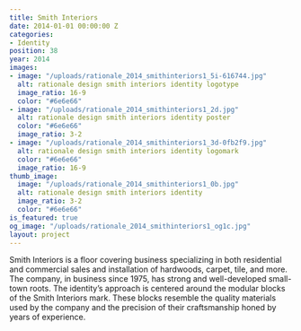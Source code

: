 ```yaml
---
title: Smith Interiors
date: 2014-01-01 00:00:00 Z
categories:
- Identity
position: 38
year: 2014
images:
- image: "/uploads/rationale_2014_smithinteriors1_5i-616744.jpg"
  alt: rationale design smith interiors identity logotype
  image_ratio: 16-9
  color: "#6e6e66"
- image: "/uploads/rationale_2014_smithinteriors1_2d.jpg"
  alt: rationale design smith interiors identity poster
  color: "#6e6e66"
  image_ratio: 3-2
- image: "/uploads/rationale_2014_smithinteriors1_3d-0fb2f9.jpg"
  alt: rationale design smith interiors identity logomark
  color: "#6e6e66"
  image_ratio: 16-9
thumb_image:
  image: "/uploads/rationale_2014_smithinteriors1_0b.jpg"
  alt: rationale design smith interiors identity
  image_ratio: 3-2
  color: "#6e6e66"
is_featured: true
og_image: "/uploads/rationale_2014_smithinteriors1_og1c.jpg"
layout: project
---
```


Smith Interiors is a floor covering business specializing in both residential 
and commercial sales and installation of hardwoods, carpet, tile, and more. 
The company, in business since 1975, has strong and well-developed small-town roots. The identity’s approach is centered around the modular blocks of the Smith Interiors mark. These blocks resemble the quality materials used by the company and the precision of their craftsmanship honed by years of experience.